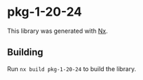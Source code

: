 # pkg-1-20-24

This library was generated with [Nx](https://nx.dev).

## Building

Run `nx build pkg-1-20-24` to build the library.
